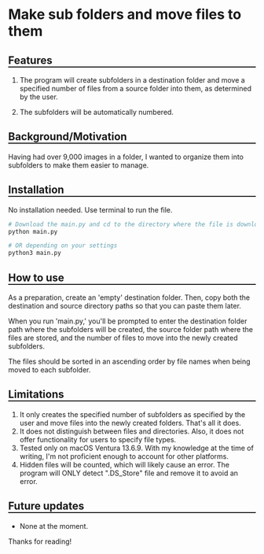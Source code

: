 # Make sub folders and move files to them

## <div style="border-bottom: 2px solid;">Features</div>

1. The program will create subfolders in a destination folder and move a specified number of files from a source folder into them, as determined by the user.

2. The subfolders will be automatically numbered.

## <div style="border-bottom: 2px solid;">Background/Motivation</div>

Having had over 9,000 images in a folder, I wanted to organize them into subfolders to make them easier to manage.

## <div style="border-bottom: 2px solid;">Installation</div>

No installation needed. Use terminal to run the file.

```sh
# Download the main.py and cd to the directory where the file is downloaded. Then, run the file.
python main.py

# OR depending on your settings
python3 main.py
```

## <div style="border-bottom: 2px solid;">How to use</div>

As a preparation, create an 'empty' destination folder. Then, copy both the destination and source directory paths so that you can paste them later.

When you run 'main.py,' you'll be prompted to enter the destination folder path where the subfolders will be created, the source folder path where the files are stored, and the number of files to move into the newly created subfolders.

The files should be sorted in an ascending order by file names when being moved to each subfolder.

## <div style="border-bottom: 2px solid;">Limitations</div>

1. It only creates the specified number of subfolders as specified by the user and move files into the newly created folders. That's all it does.
2. It does not distinguish between files and directories. Also, it does not offer functionality for users to specify file types.
3. Tested only on macOS Ventura 13.6.9. With my knowledge at the time of writing, I'm not proficient enough to account for other platforms.
4. Hidden files will be counted, which will likely cause an error. The program will ONLY detect ".DS_Store" file and remove it to avoid an error.

## <div style="border-bottom: 2px solid;">Future updates</div>

- None at the moment.

Thanks for reading!
